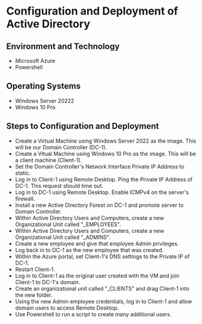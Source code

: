 <h1> Configuration and Deployment of Active Directory </h1>

<h2> Environment and Technology </h2>

- Microsoft Azure
- Powershell
<h2> Operating Systems </h2>

- Windows Server 20222
- Windows 10 Pro

<h2> Steps to Configuration and Deployment </h2>

- Create a Virtual Machine using Windows Server 2022 as the image. This will be our Domain Controller (DC-1).
- Create a Vitual Machine using Windows 10 Pro as the image. This will be a client machine (Client-1).
- Set the Domain Controller's Network Interface Private IP Address to static.
- Log in to Client-1 using Remote Desktop. Ping the Private IP Address of DC-1. This request should time out. 
- Log in to DC-1 using Remote Desktop. Enable ICMPv4 on the server's firewall.
- Install a new Active Directory Forest on DC-1 and promote server to Domain Controller.
- Within Active Directory Users and Computers, create a new Organizational Unit called "_EMPLOYEES".
- Within Active Directory Users and Computers, create a new Organizational Unit called "_ADMINS".
- Create a new employee and give that employee Admin privileges. 
- Log back in to DC-1 as the new employee that was created.
- Within the Azure portal, set Client-1's DNS settings to the Private IP of DC-1.
- Restart Client-1.
- Log in to Client-1 as the original user created with the VM and join Client-1 to DC-1's domain.
- Create an organizational unit called "_CLIENTS" and drag Client-1 into the new folder.
- Using the new Admin employee credentials, log in to Client-1 and allow domain users to access Remote Desktop. 
- Use Powershell to run a script to create many additional users.

